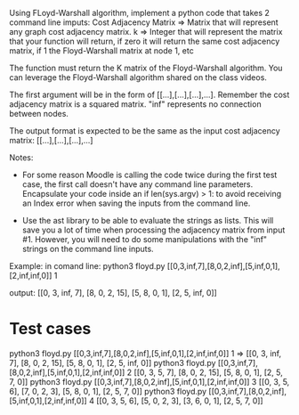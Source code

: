 Using FLoyd-Warshall algorithm, implement a python code that takes 2 command line imputs:
    Cost Adjacency Matrix => Matrix that will represent any graph cost adjacency matrix.
    k => Integer that will represent the matrix that your function will return, if zero it
        will return the same cost adjacency matrix, if 1 the Floyd-Warshall matrix at node 1, etc
    
The function must return the K matrix of the Floyd-Warshall algorithm. You can leverage
    the Floyd-Warshall algorithm shared on the class videos.

The first argument  will be in the form of [[...],[...],[...],...]. Remember the cost adjacency
    matrix is a squared matrix. "inf" represents no connection between nodes.

The output format is expected to be the same as the input cost adjacency matrix: 
    [[...],[...],[...],...]

Notes:
- For some reason Moodle is calling the code twice during the first test case, the first 
    call doesn't have any command line parameters.  Encapsulate your code inside an 
    if len(sys.argv) > 1: to avoid receiving an Index error when saving the inputs from the 
    command line.

- Use the ast library to be able to evaluate the strings as lists.  This will save you a lot 
    of time when processing the adjacency matrix from input #1.  However, you will need to 
    do some manipulations with the "inf" strings on the command line inputs.

Example:
in comand line:
python3 floyd.py [[0,3,inf,7],[8,0,2,inf],[5,inf,0,1],[2,inf,inf,0]] 1

output:
[[0, 3, inf, 7], [8, 0, 2, 15], [5, 8, 0, 1], [2, 5, inf, 0]]

# Test cases
python3 floyd.py [[0,3,inf,7],[8,0,2,inf],[5,inf,0,1],[2,inf,inf,0]] 1 => [[0, 3, inf, 7], [8, 0, 2, 15], [5, 8, 0, 1], [2, 5, inf, 0]]
python3 floyd.py [[0,3,inf,7],[8,0,2,inf],[5,inf,0,1],[2,inf,inf,0]] 2
    [[0, 3, 5, 7], [8, 0, 2, 15], [5, 8, 0, 1], [2, 5, 7, 0]]
python3 floyd.py [[0,3,inf,7],[8,0,2,inf],[5,inf,0,1],[2,inf,inf,0]] 3
    [[0, 3, 5, 6], [7, 0, 2, 3], [5, 8, 0, 1], [2, 5, 7, 0]]
python3 floyd.py [[0,3,inf,7],[8,0,2,inf],[5,inf,0,1],[2,inf,inf,0]] 4
    [[0, 3, 5, 6], [5, 0, 2, 3], [3, 6, 0, 1], [2, 5, 7, 0]]
